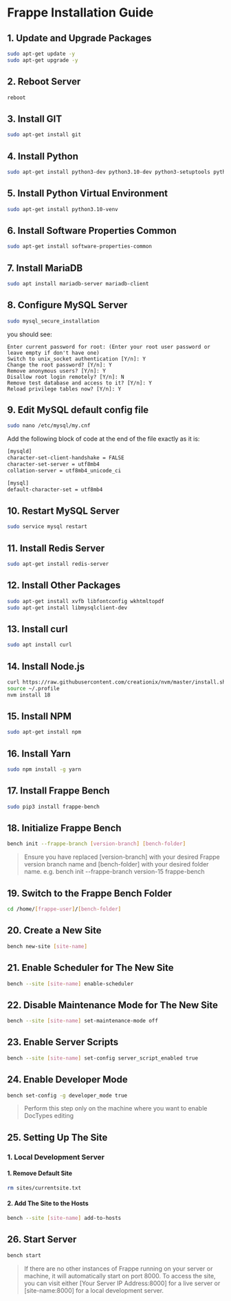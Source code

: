 # Frappe Installation Guide

## 1. **Update and Upgrade Packages**
```bash
sudo apt-get update -y
sudo apt-get upgrade -y
```

## 2. Reboot Server
```bash
reboot
```

## 3. **Install GIT**
```bash
sudo apt-get install git
```

## 4. **Install Python**
```bash
sudo apt-get install python3-dev python3.10-dev python3-setuptools python3-pip python3-distutils
```

## 5. **Install Python Virtual Environment**
```bash
sudo apt-get install python3.10-venv
```

## 6. **Install Software Properties Common**
```bash
sudo apt-get install software-properties-common
```

## 7. **Install MariaDB**
```bash
sudo apt install mariadb-server mariadb-client
```

## 8. **Configure MySQL Server**
```bash
sudo mysql_secure_installation
```
you should see:
```
Enter current password for root: (Enter your root user password or leave empty if don't have one)
Switch to unix_socket authentication [Y/n]: Y
Change the root password? [Y/n]: Y
Remove anonymous users? [Y/n]: Y
Disallow root login remotely? [Y/n]: N
Remove test database and access to it? [Y/n]: Y
Reload privilege tables now? [Y/n]: Y
```

## 9. **Edit MySQL default config file**
```bash
sudo nano /etc/mysql/my.cnf
```

Add the following block of code at the end of the file exactly as it is:

```bash
[mysqld]
character-set-client-handshake = FALSE
character-set-server = utf8mb4
collation-server = utf8mb4_unicode_ci

[mysql]
default-character-set = utf8mb4
```

## 10. **Restart MySQL Server**
```bash
sudo service mysql restart
```

## 11. **Install Redis Server**
```bash
sudo apt-get install redis-server
```

## 12. **Install Other Packages**
```bash
sudo apt-get install xvfb libfontconfig wkhtmltopdf
sudo apt-get install libmysqlclient-dev
```

## 13. **Install curl**
```bash
sudo apt install curl
```

## 14. **Install Node.js**
```bash
curl https://raw.githubusercontent.com/creationix/nvm/master/install.sh | bash
source ~/.profile
nvm install 18
```

## 15. **Install NPM**
```bash
sudo apt-get install npm
```

## 16. **Install Yarn**
```bash
sudo npm install -g yarn
```

## 17. **Install Frappe Bench**
```bash
sudo pip3 install frappe-bench
```

## 18. **Initialize Frappe Bench**
```bash
bench init --frappe-branch [version-branch] [bench-folder]
```
> Ensure you have replaced [version-branch] with your desired Frappe version branch name and [bench-folder] with your desired folder name. e.g. bench init --frappe-branch version-15 frappe-bench
## 19. **Switch to the Frappe Bench Folder**
```bash
cd /home/[frappe-user]/[bench-folder]
```

## 20. **Create a New Site**
```bash
bench new-site [site-name]
```

## 21. **Enable Scheduler for The New Site**
```bash
bench --site [site-name] enable-scheduler
```

## 22. **Disable Maintenance Mode for The New Site**
```bash
bench --site [site-name] set-maintenance-mode off
```

## 23. **Enable Server Scripts**
```bash
bench --site [site-name] set-config server_script_enabled true
```

## 24. **Enable Developer Mode**
```bash
bench set-config -g developer_mode true
```
> Perform this step only on the machine where you want to enable DocTypes editing

## 25. **Setting Up The Site**
### 1. Local Development Server
#### 1. Remove Default Site
```bash
rm sites/currentsite.txt
```

#### 2. Add The Site to the Hosts
```bash
bench --site [site-name] add-to-hosts
```

## 26. **Start Server**
```bash
bench start
```
> If there are no other instances of Frappe running on your server or machine, it will automatically start on port 8000. To access the site, you can visit either [Your Server IP Address:8000] for a live server or [site-name:8000] for a local development server.